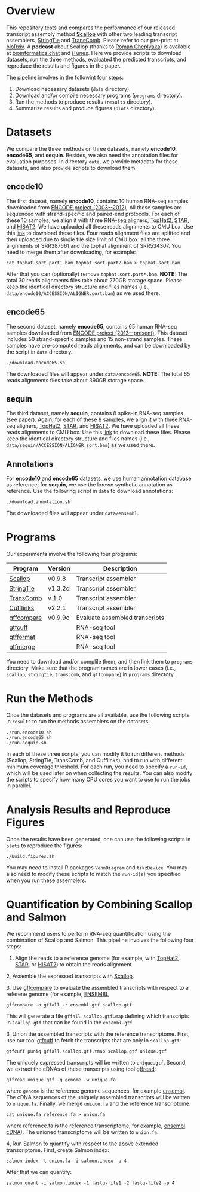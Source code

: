 # Overview

This repository tests and compares the performance of our released transcript assembly method
[**Scallop**](https://github.com/Kingsford-Group/scallop) with other two leading transcript assemblers,
[StringTie](https://ccb.jhu.edu/software/stringtie/) and
[TransComb](https://sourceforge.net/projects/transcriptomeassembly/files/).
Please refer to our pre-print
at [bioRxiv](http://biorxiv.org/content/early/2017/04/03/123612).
A **podcast** about Scallop (thanks to [Roman Cheplyaka](https://ro-che.info/)) 
is available at [bioinformatics.chat](https://bioinformatics.chat/scallop)
and [iTunes](https://itunes.apple.com/us/podcast/the-bioinformatics-chat/id1227281398). 
Here we provide scripts to download datasets, run the three methods, evaluated the
predicted transcripts, and reproduce the results and figures in the paper.

The pipeline involves in the followint four steps:

1. Download necessary datasets (`data` directory).
2. Download and/or compile necessary programs (`programs` directory).
3. Run the methods to produce results (`results` directory).
4. Summarize results and produce figures (`plots` directory).

# Datasets
We compare the three methods on three datasets, namely **encode10**, **encode65**, and **sequin**. 
Besides, we also need the annotation files for evaluation purposes.
In directory `data`, we provide metadata for these datasets, and also provide scripts to download them.

## **encode10**
The first dataset, namely **encode10**,
contains 10 human RNA-seq samples downloaded from [ENCODE project (2003--2012)](https://genome.ucsc.edu/ENCODE/).
All these samples are sequenced with strand-specific and paired-end protocols.
For each of these 10 samples, we align it with three RNA-seq aligners,
[TopHat2](https://ccb.jhu.edu/software/tophat/index.shtml),
[STAR](https://github.com/alexdobin/STAR), and
[HISAT2](https://ccb.jhu.edu/software/hisat2/index.shtml).
We have uploaded all these reads alignments to CMU box.
Use this [link](https://cmu.box.com/s/1h6z11ee7ks2ij5xvnc8n9z9gdjeet52) to download these files.
Four reads alignment files are splitted and then uploaded due to single file size limit of CMU box:
all the three alignments of SRR387661 and the tophat alignment of SRR534307.
You need to merge them after downloading, for example:
```
cat tophat.sort.part1.bam tophat.sort.part2.bam > tophat.sort.bam
```
After that you can (optionally) remove `tophat.sort.part*.bam`.
**NOTE:** The total 30 reads alignments files take about 270GB storage space.
Please keep the identical directory structure and files names
(i.e., `data/encode10/ACCESSION/ALIGNER.sort.bam`) as we used there.


## **encode65**
The second dataset, namely **encode65**,
contains 65 human RNA-seq samples downloaded from [ENCODE project (2013--present)](https://www.encodeproject.org/).
This dataset includes 50 strand-specific samples and 15 non-strand samples.
These samples have pre-computed reads alignments, and can be downloaded by the script in `data` directory.
```
./download.encode65.sh
```
The downloaded files will appear under `data/encode65`.
**NOTE:** The total 65 reads alignments files take about 390GB storage space.


## **sequin**
The third dataset, namely **sequin**,
contains 8 spike-in RNA-seq samples (see [paper](http://www.nature.com/nmeth/journal/v13/n9/full/nmeth.3958.html)).
Again, for each of these 8 samples, we align it with three RNA-seq aligners,
[TopHat2](https://ccb.jhu.edu/software/tophat/index.shtml),
[STAR](https://github.com/alexdobin/STAR), and
[HISAT2](https://ccb.jhu.edu/software/hisat2/index.shtml).
We have uploaded all these reads alignments to CMU box.
Use this [link](https://cmu.box.com/s/1h6z11ee7ks2ij5xvnc8n9z9gdjeet52) to download these files.
Please keep the identical directory structure and files names
(i.e., `data/sequin/ACCESSION/ALIGNER.sort.bam`) as we used there.


## Annotations
For **encode10** and **encode65** datasets, we use human annotation database as reference;
for **sequin**, we use the known synthetic annotation as reference.
Use the following script in `data` to download annotations:
```
./download.annotation.sh
```
The downloaded files will appear under `data/ensembl`.


# Programs

Our experiments involve the following four programs:

Program | Version | Description
------------ | ------------ | ------------ 
[Scallop](https://github.com/Kingsford-Group/scallop) | v0.9.8 | Transcript assembler
[StringTie](https://ccb.jhu.edu/software/stringtie/) | v1.3.2d | Transcript assembler
[TransComb](https://sourceforge.net/projects/transcriptomeassembly/files/) | v.1.0 | Transcript assembler
[Cufflinks](http://cole-trapnell-lab.github.io/cufflinks/) | v2.2.1 | Transcript assembler
[gffcompare](http://ccb.jhu.edu/software/stringtie/gff.shtml) | v0.9.9c | Evaluate assembled transcripts
[gtfcuff](https://github.com/Kingsford-Group/rnaseqtools) |  | RNA-seq tool
[gtfformat](https://github.com/Kingsford-Group/rnaseqtools) |  | RNA-seq tool
[gtfmerge](https://github.com/Kingsford-Group/rnaseqtools) |  | RNA-seq tool

You need to download and/or complile them,
and then link them to `programs` directory.
Make sure that the program names are in lower cases (i.e., `scallop`, `stringtie`, `transcomb`, and `gffcompare`)
in `programs` directory.


# Run the Methods

Once the datasets and programs are all available, use the following scripts in `results`
to run the methods assemblers on the datasets:
```
./run.encode10.sh
./run.encode65.sh
./run.sequin.sh
```
In each of these three scripts, you can modify it to run different
methods (Scallop, StringTie, TransComb, and Cufflinks), and to run
with different minimum coverage threshold. For each run,
you need to specify a `run-id`, which will be used later on when 
collecting the results. You can also modify the scripts to specify
how many CPU cores you want to use to run the jobs in parallel.


# Analysis Results and Reproduce Figures

Once the results have been generated, one can use the following scripts in `plots` to reproduce the figures:
```
./build.figures.sh
```
You may need to install R packages `VennDiagram` and `tikzDevice`.
You may also need to modify these scripts to match the `run-id(s)` you
specified when you run these assemblers.


# Quantification by Combining Scallop and Salmon

We recommend users to perform RNA-seq quantification using the combination of Scallop and Salmon.
This pipeline involves the following four steps:

1. Align the reads to a reference genome (for example, with
[TopHat2](https://ccb.jhu.edu/software/tophat/index.shtml),
[STAR](https://github.com/alexdobin/STAR), or
[HISAT2](https://ccb.jhu.edu/software/hisat2/index.shtml))
to obtain the reads alignment.

2, Assemble the expressed transcripts with [Scallop](https://github.com/Kingsford-Group/scallop).

3, Use [gffcompare](http://ccb.jhu.edu/software/stringtie/gff.shtml) to
evaluate the assembled transcripts with respect to a referene genome (for example,
[ENSEMBL](ftp://ftp.ensembl.org/pub/release-90/gtf/homo_sapiens/Homo_sapiens.GRCh38.90.gtf.gz)
```
gffcompare -o gffall -r ensembl.gtf scallop.gtf
```
This will generate a file `gffall.scallop.gtf.map` defining which transcripts in `scallop.gtf`
that can be found in the `ensembl.gtf`.

3, Union the assembled transcripts with the reference transcriptome. First, use our tool
[gtfcuff](https://github.com/Kingsford-Group/rnaseqtools) to fetch the transcripts that
are only in `scallop.gtf`:
```
gtfcuff puniq gffall.scallop.gtf.tmap scallop.gtf unique.gtf
```
The uniquely expressed transcripts will be written to `unique.gtf`.
Second, we extract the cDNAs of these transcripts using tool
[gffread](http://ccb.jhu.edu/software/stringtie/gff.shtml):
```
gffread unique.gtf -g genome -w unique.fa
```
where `genome` is the reference genome sequences, for example 
[ensembl](ftp://ftp.ensembl.org/pub/release-90/fasta/homo_sapiens/dna/Homo_sapiens.GRCh38.dna.alt.fa.gz).
The cDNA sequences of the uniquely assembled transcripts will be written to `unique.fa`.
Finally, we merge `unique.fa` and the reference transcriptome: 
```
cat unique.fa reference.fa > union.fa
```
where reference.fa is the reference transcriptome, for example,
[ensembl cDNA](ftp://ftp.ensembl.org/pub/release-90/fasta/homo_sapiens/cdna/Homo_sapiens.GRCh38.cdna.all.fa.gz)).
The unioned transcriptome will be written to `union.fa`.


4, Run Salmon to quantify with respect to the above extended transcriptome.
First, create Salmon index:
```
salmon index -t union.fa -i salmon.index -p 4
```
After that we can quantify:
```
salmon quant -i salmon.index -1 fastq-file1 -2 fastq-file2 -p 4
````
